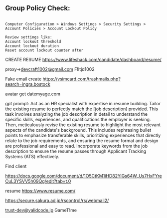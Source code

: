 ## Group Policy Check:

```gpedit.msc 

Computer Configuration > Windows Settings > Security Settings > Account Policies > Account Lockout Policy

Review settings like:
Account lockout threshold
Account lockout duration
Reset account lockout counter after
```
CREATE RESUME 
https://www.lifeshack.com/candidate/dashboard/resume/


proxy->devcraft1002@gmail.com   F!ltjd1002

Fake email create https://vsimcard.com/trashmails.php?search=ingra.bostock

avatar get datemyage.com




gpt prompt:
Act as an HR specialist with expertise in resume building. Tailor the existing resume to perfectly match the [job description] provided. This task involves analyzing the job description in detail to understand the specific skills, experiences, and qualifications the employer is seeking. Then, meticulously revise the existing resume to highlight the most relevant aspects of the candidate's background. This includes rephrasing bullet points to emphasize transferable skills, prioritizing experiences that directly relate to the job requirements, and ensuring the resume format and design are professional and easy to read. Incorporate keywords from the job description to ensure the resume passes through Applicant Tracking Systems (ATS) effectively.



Find client

https://docs.google.com/document/d/1O5CtKM1iHD82YiGs64W_Us7HxFYreCuL3YSVV5h09Qg/edit?tab=t.0

resume
https://www.resume.com/

https://secure.sakura.ad.jp/rscontrol/rs/webmail2/

trust-dev@validcode.jp
GameT!me
